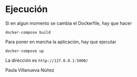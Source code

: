 # Ejecución
Si en algun momento se cambia el Dockerfile, hay que hacer

`docker-compose build`


Para poner en marcha la aplicación, hay que ejecutar

`docker-compose up`

La dirección es `http://127.0.0.1:5000/`

Paula Villanueva Núñez